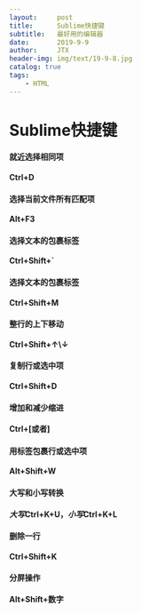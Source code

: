 ```yaml
---
layout:     post                    
title:      Sublime快捷键                     
subtitle:   最好用的编辑器               
date:       2019-9-9               
author:     JTX                      
header-img: img/text/19-9-8.jpg   
catalog: true                        
tags:                                
    - HTML
---
```


# Sublime快捷键

#### 就近选择相同项
**Ctrl+D**

#### 选择当前文件所有匹配项
**Alt+F3**

#### 选择文本的包裹标签
**Ctrl+Shift+\`**

#### 选择文本的包裹标签
**Ctrl+Shift+M**

#### 整行的上下移动
**Ctrl+Shift+↑\↓**

#### 复制行或选中项
**Ctrl+Shift+D**

#### 增加和减少缩进
**Ctrl+\[或者\]**

#### 用标签包裹行或选中项
**Alt+Shift+W**

#### 大写和小写转换
***大写*Ctrl+K+U，*小写*Ctrl+K+L**

#### 删除一行
**Ctrl+Shift+K**

#### 分屏操作
**Alt+Shift+数字**
